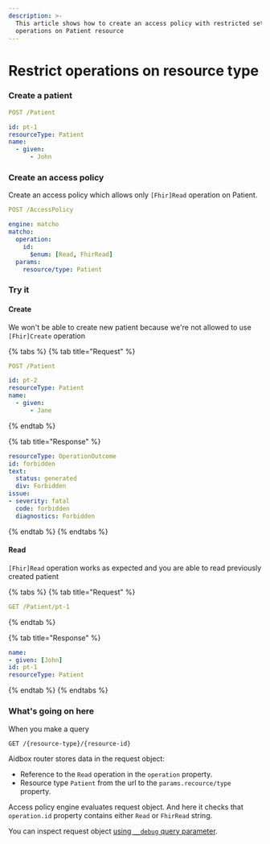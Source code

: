 ```yaml
---
description: >-
  This article shows how to create an access policy with restricted set of
  operations on Patient resource
---
```


# Restrict operations on resource type

### Create a patient

```yaml
POST /Patient

id: pt-1
resourceType: Patient
name:
  - given:
      - John
```

### Create an access policy

Create an access policy which allows only `[Fhir]Read` operation on Patient.

```yaml
POST /AccessPolicy

engine: matcho
matcho:
  operation:
    id:
      $enum: [Read, FhirRead]
  params:
    resource/type: Patient
```

### Try it

#### Create

We won't be able to create new patient because we're not allowed to use `[Fhir]Create` operation

{% tabs %}
{% tab title="Request" %}
```yaml
POST /Patient

id: pt-2
resourceType: Patient
name:
  - given:
      - Jane
```
{% endtab %}

{% tab title="Response" %}
```yaml
resourceType: OperationOutcome
id: forbidden
text:
  status: generated
  div: Forbidden
issue:
- severity: fatal
  code: forbidden
  diagnostics: Forbidden
```
{% endtab %}
{% endtabs %}

#### Read

`[Fhir]Read` operation works as expected and you are able to read previously created patient

{% tabs %}
{% tab title="Request" %}
```yaml
GET /Patient/pt-1
```
{% endtab %}

{% tab title="Response" %}
```yaml
name:
- given: [John]
id: pt-1
resourceType: Patient
```
{% endtab %}
{% endtabs %}

### What's going on here

When you make a query

```
GET /{resource-type}/{resource-id}
```

Aidbox router stores data in the request object:

* Reference to the `Read` operation in the `operation` property.
* Resource type `Patient` from the url to the `params.recource/type` property.

Access policy engine evaluates request object. And here it checks that `operation.id` property contains either `Read` or `FhirRead` string.

You can inspect request object [using `__debug` query parameter](../debug.md#\_\_debug-query-string-parameter).
